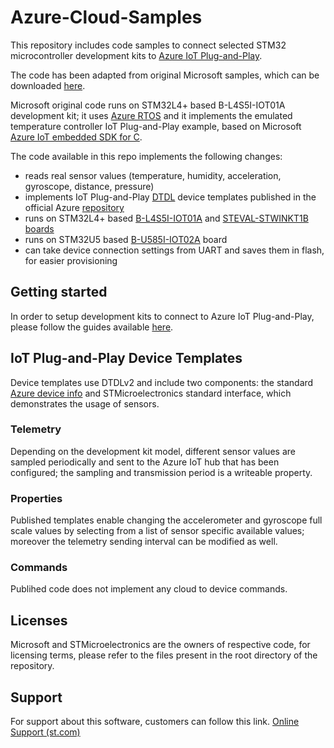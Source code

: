 # Azure-Cloud-Samples

This repository includes code samples to connect selected STM32 microcontroller development kits to [Azure IoT Plug-and-Play](https://docs.microsoft.com/en-us/azure/iot-pnp/overview-iot-plug-and-play).

The code has been adapted from original Microsoft samples, which can be downloaded [here](https://github.com/azure-rtos/samples/releases/download/rel_6.1_pnp_beta/Azure_RTOS_6.1_PnP_STM32L4+-DISCO_IAR_Sample_2021_03_18.zip).

Microsoft original code runs on STM32L4+ based B-L4S5I-IOT01A development kit; 
it uses [Azure RTOS](https://github.com/azure-rtos) and it implements the emulated temperature controller IoT Plug-and-Play example, based on Microsoft [Azure IoT embedded SDK for C](https://github.com/Azure/azure-iot-sdk-c).

The code available in this repo implements the following changes:

* reads real sensor values (temperature, humidity, acceleration, gyroscope, distance, pressure)
* implements IoT Plug-and-Play [DTDL](https://aka.ms/dtdl) device templates published in the official Azure [repository](https://github.com/Azure/iot-plugandplay-models/tree/main/dtmi/stmicroelectronics)
* runs on STM32L4+ based [B-L4S5I-IOT01A](https://www.st.com/en/evaluation-tools/b-l4s5i-iot01a.html) and [STEVAL-STWINKT1B boards](https://www.st.com/en/evaluation-tools/steval-stwinkt1b.html)
* runs on STM32U5 based [B-U585I-IOT02A](https://www.st.com/en/evaluation-tools/b-u585i-iot02a.html) board
* can take device connection settings from UART and saves them in flash, for easier provisioning

## Getting started
In order to setup development kits to connect to Azure IoT Plug-and-Play, please follow the guides available [here]().

## IoT Plug-and-Play Device Templates

Device templates use DTDLv2 and include two components: the standard [Azure device info](https://github.com/Azure/iot-plugandplay-models/blob/main/dtmi/azure/devicemanagement/deviceinformation-1.json) 
and STMicroelectronics standard interface, which demonstrates the usage of sensors.

### Telemetry
Depending on the development kit model, different sensor values are sampled periodically and sent to the Azure IoT hub that has been configured; the sampling and transmission period is a writeable property.

### Properties
Published templates enable changing the accelerometer and gyroscope full scale values by selecting from a list of sensor specific available values; moreover the telemetry sending interval can be modified as well.

### Commands
Publihed code does not implement any cloud to device commands.

## Licenses
Microsoft and STMicroelectronics are the owners of respective code, for licensing terms, please refer to the files present in the root directory of the repository.

## Support
For support about this software, customers can follow this link.
[Online Support (st.com)](https://community.st.com/s/onlinesupport)